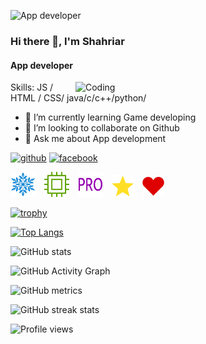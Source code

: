 ![App developer](https://scontent.fdac11-1.fna.fbcdn.net/v/t31.18172-8/18700622_1930411763862300_128154192675910744_o.jpg?_nc_cat=111&ccb=1-6&_nc_sid=e3f864&_nc_ohc=pm2-9nxxipwAX8LCHFe&_nc_ht=scontent.fdac11-1.fna&oh=00_AT8CGVxs4aknfkBG-vm6cjd5EHhHVVjD1E2gaNq_Hi4Byg&oe=62A05503)

### Hi there 👋, I'm Shahriar
#### App developer
<img align="right" alt="Coding" width="400" src="https://c.tenor.com/I5iY9Hj8YGQAAAAi/kroppa-digital.gif">



Skills:  JS / HTML / CSS/ java/c/c++/python/

- 🌱 I’m currently learning Game developing 
- 👯 I’m looking to collaborate on Github 
- 💬 Ask me about App development 


[<img src='https://cdn.jsdelivr.net/npm/simple-icons@3.0.1/icons/github.svg' alt='github' height='20'>](https://github.com/shahriar021)  [<img src='https://cdn.jsdelivr.net/npm/simple-icons@3.0.1/icons/facebook.svg' alt='facebook' height='20'>](https://www.facebook.com/https://www.facebook.com/shahriar.chowdhury.12/)  

<a href='https://archiveprogram.github.com/'><img src='https://raw.githubusercontent.com/acervenky/animated-github-badges/master/assets/acbadge.gif' width='40' height='40'></a> <a href='https://docs.github.com/en/developers'><img src='https://raw.githubusercontent.com/acervenky/animated-github-badges/master/assets/devbadge.gif' width='40' height='40'></a> <a href='https://github.com/pricing'><img src='https://raw.githubusercontent.com/acervenky/animated-github-badges/master/assets/pro.gif' width='40' height='40'></a> <a href='https://stars.github.com/'><img src='https://raw.githubusercontent.com/acervenky/animated-github-badges/master/assets/starbadge.gif' width='35' height='35'></a> <a href='https://docs.github.com/en/github/supporting-the-open-source-community-with-github-sponsors'><img src='https://raw.githubusercontent.com/acervenky/animated-github-badges/master/assets/sponsorbadge.gif' width='35' height='35'></a> 

[![trophy](https://github-profile-trophy.vercel.app/?username=shahriar021)](https://github.com/ryo-ma/github-profile-trophy)

[![Top Langs](https://github-readme-stats.vercel.app/api/top-langs/?username=shahriar021)](https://github.com/anuraghazra/github-readme-stats)

![GitHub stats](https://github-readme-stats.vercel.app/api?username=shahriar021&show_icons=true&count_private=true)  

![GitHub Activity Graph](https://activity-graph.herokuapp.com/graph?username=shahriar021)  

![GitHub metrics](https://metrics.lecoq.io/shahriar021)  

![GitHub streak stats](https://github-readme-streak-stats.herokuapp.com/?user=shahriar021)  

![Profile views](https://gpvc.arturio.dev/shahriar021)  

